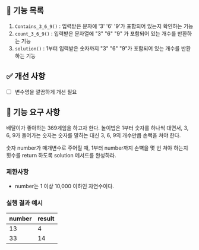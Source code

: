 ## 📝 기능 목록
1. `Contains_3_6_9()` : 입력받은 문자에 '3' '6' '9'가 포함되어 있는지 확인하는 기능
2. `count_3_6_9()` : 입력받은 문자열에 "3" "6" "9" 가 포함되어 있는 개수를 반환하는 기능
3. `solution()` : 1부터 입력받은 숫자까지 "3" "6" "9"가 포함되어 있는 개수를 반환하는 기능

## ✅ 개선 사항
- [ ] 변수명을 깔끔하게 개선 필요

## 🚀 기능 요구 사항

배달이가 좋아하는 369게임을 하고자 한다. 놀이법은 1부터 숫자를 하나씩 대면서, 3, 6, 9가 들어가는 숫자는 숫자를 말하는 대신 3, 6, 9의 개수만큼 손뼉을 쳐야 한다.

숫자 number가 매개변수로 주어질 때, 1부터 number까지 손뼉을 몇 번 쳐야 하는지 횟수를 return 하도록 solution 메서드를 완성하라.

### 제한사항

- number는 1 이상 10,000 이하인 자연수이다.

### 실행 결과 예시

| number | result |
| --- | --- |
| 13 | 4 |
| 33 | 14 |
